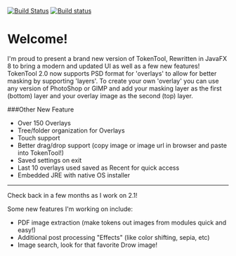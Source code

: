 [![Build Status](https://travis-ci.org/JamzTheMan/TokenTool.svg?branch=master)](https://travis-ci.org/JamzTheMan/TokenTool)
[![Build status](https://ci.appveyor.com/api/projects/status/jxic7g0ph02fqkic?svg=true)](https://ci.appveyor.com/project/JamzTheMan/TokenTool)

# Welcome!
I'm proud to present a brand new version of TokenTool, Rewritten in JavaFX 8 to bring a modern and updated UI as well as a few new features! TokenTool 2.0 now supports PSD format for 'overlays' to allow for better masking by supporting 'layers'. To create your own 'overlay' you can use any version of PhotoShop or GIMP and add your masking layer as the first (bottom) layer and your overlay image as the second (top) layer.

###Other New Feature
* Over 150 Overlays
* Tree/folder organization for Overlays
* Touch support
* Better drag/drop support (copy image or image url in browser and paste into TokenTool!)
* Saved settings on exit
* Last 10 overlays used saved as Recent for quick access
* Embedded JRE with native OS installer

___

Check back in a few months as I work on 2.1!

Some new features I'm working on include:
* PDF image extraction (make tokens out images from modules quick and easy!)
* Additional post processing "Effects" (like color shifting, sepia, etc)
* Image search, look for that favorite Drow image!
